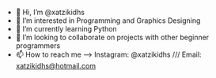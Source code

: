 - 👋 Hi, I’m @xatzikidhs
- 👀 I’m interested in Programming and Graphics Designing
- 🌱 I’m currently learning Python
- 💞️ I’m looking to collaborate on projects with other beginner programmers
- 📫 How to reach me --> Instagram: @xatzikidhs /// Email: xatzikidhs@hotmail.com

<!---
xatzikidhs/xatzikidhs is a ✨ special ✨ repository because its `README.md` (this file) appears on your GitHub profile.
You can click the Preview link to take a look at your changes.
--->
